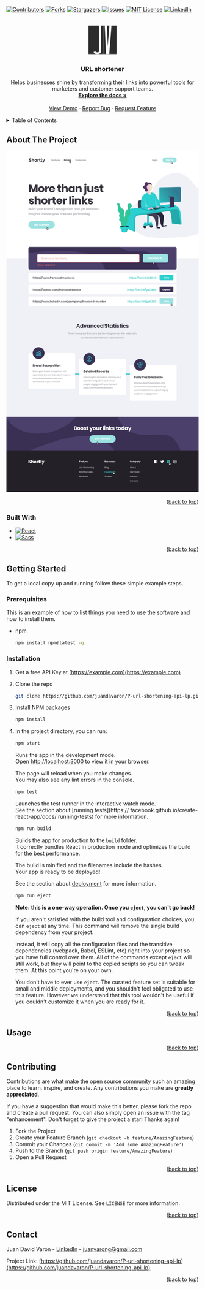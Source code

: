 <div id="top"></div>

[![Contributors][contributors-shield]][contributors-url]
[![Forks][forks-shield]][forks-url]
[![Stargazers][stars-shield]][stars-url]
[![Issues][issues-shield]][issues-url]
[![MIT License][license-shield]][license-url]
[![LinkedIn][linkedin-shield]][linkedin-url]



<!-- PROJECT LOGO -->
<br />
<div align="center">
  <a href="https://github.com/juandavaron/P-url-shortening-api-lp">
    <img src="./public/logo192.png" alt="Logo" width="80" height="80">
  </a>

<h3 align="center">URL shortener</h3>

  <p align="center">
    Helps businesses shine by transforming their links into powerful tools for marketers and customer support teams.
    <br />
    <a href="https://github.com/juandavaron/P-url-shortening-api-lp"><strong>Explore the docs »</strong></a>
    <br />
    <br />
    <a href="https://juandavaron.github.io/P-url-shortening-api-lp/">View Demo</a>
    ·
    <a href="https://github.com/juandavaron/P-url-shortening-api-lp/issues">Report Bug</a>
    ·
    <a href="https://github.com/juandavaron/P-url-shortening-api-lp/issues">Request Feature</a>
  </p>
</div>



<!-- TABLE OF CONTENTS -->
<details>
  <summary>Table of Contents</summary>
  <ol>
    <li>
      <a href="#about-the-project">About The Project</a>
      <ul>
        <li><a href="#built-with">Built With</a></li>
      </ul>
    </li>
    <li>
      <a href="#getting-started">Getting Started</a>
      <ul>
        <li><a href="#prerequisites">Prerequisites</a></li>
        <li><a href="#installation">Installation</a></li>
      </ul>
    </li>
    <li><a href="#usage">Usage</a></li>
    <li><a href="#contributing">Contributing</a></li>
    <li><a href="#license">License</a></li>
    <li><a href="#contact">Contact</a></li>
  </ol>
</details>



<!-- ABOUT THE PROJECT -->
## About The Project

[![Product Name Screen Shot][product-screenshot]](https://juandavaron.github.io/P-url-shortening-api-lp/)

<p align="right">(<a href="#top">back to top</a>)</p>



### Built With

* [![React][React.js]][React-url]
* [![Sass][Sass]][Sass-url]


<p align="right">(<a href="#top">back to top</a>)</p>



<!-- GETTING STARTED -->
## Getting Started

To get a local copy up and running follow these simple example steps.

### Prerequisites

This is an example of how to list things you need to use the software and how to install them.
* npm
  ```sh
  npm install npm@latest -g
  ```

### Installation

1. Get a free API Key at [https://example.com](https://example.com)
2. Clone the repo
   ```sh
   git clone https://github.com/juandavaron/P-url-shortening-api-lp.git
   ```
3. Install NPM packages
   ```sh
   npm install
   ```
4. In the project directory, you can run:
    ```sh
    npm start
    ```

    Runs the app in the development mode.\
    Open [http://localhost:3000](http://localhost:3000) to view it in your browser.

    The page will reload when you make changes.\
    You may also see any lint errors in the console.
    ```sh
    npm test
    ```

    Launches the test runner in the interactive watch     mode.\
    See the section about [running tests](https://    facebook.github.io/create-react-app/docs/   running-tests) for more information.
    ```sh
    npm run build
    ```

    Builds the app for production to the `build` folder.\
    It correctly bundles React in production mode and optimizes the build for the best performance.

    The build is minified and the filenames include the hashes.\
    Your app is ready to be deployed!

    See the section about [deployment](https://facebook.github.io/create-react-app/docs/deployment) for more information.
    ```sh
    npm run eject
    ```

    **Note: this is a one-way operation. Once you `eject`, you can't go back!**

    If you aren't satisfied with the build tool and configuration choices, you can `eject` at any time. This command will remove the single build dependency from your project.

    Instead, it will copy all the configuration files and the transitive dependencies (webpack, Babel, ESLint, etc) right into your project so you have full control over them. All of the commands except `eject` will still work, but they will point to the copied scripts so you can tweak them. At this point you're on your own.

    You don't have to ever use `eject`. The curated feature set is suitable for small and middle deployments, and you shouldn't feel obligated to use this feature. However we understand that this tool wouldn't be useful if you couldn't customize it when you are ready for it.


<p align="right">(<a href="#top">back to top</a>)</p>


<!-- USAGE EXAMPLES -->
## Usage


<p align="right">(<a href="#top">back to top</a>)</p>


<!-- CONTRIBUTING -->
## Contributing

Contributions are what make the open source community such an amazing place to learn, inspire, and create. Any contributions you make are **greatly appreciated**.

If you have a suggestion that would make this better, please fork the repo and create a pull request. You can also simply open an issue with the tag "enhancement".
Don't forget to give the project a star! Thanks again!

1. Fork the Project
2. Create your Feature Branch (`git checkout -b feature/AmazingFeature`)
3. Commit your Changes (`git commit -m 'Add some AmazingFeature'`)
4. Push to the Branch (`git push origin feature/AmazingFeature`)
5. Open a Pull Request

<p align="right">(<a href="#top">back to top</a>)</p>



<!-- LICENSE -->
## License

Distributed under the MIT License. See `LICENSE` for more information.

<p align="right">(<a href="#top">back to top</a>)</p>



<!-- CONTACT -->
## Contact

Juan David Varón - [LinkedIn](https://www.linkedin.com/in/juanvarong/) - juanvarong@gmail.com

Project Link: [https://github.com/juandavaron/P-url-shortening-api-lp](https://github.com/juandavaron/P-url-shortening-api-lp)

<p align="right">(<a href="#top">back to top</a>)</p>



<!-- MARKDOWN LINKS & IMAGES -->
[contributors-shield]: https://img.shields.io/github/contributors/juandavaron/P-url-shortening-api-lp.svg?style=for-the-badge
[contributors-url]: https://github.com/juandavaron/P-url-shortening-api-lp/graphs/contributors

[forks-shield]: https://img.shields.io/github/forks/juandavaron/P-url-shortening-api-lp.svg?style=for-the-badge
[forks-url]: https://github.com/juandavaron/P-url-shortening-api-lp/network/members

[stars-shield]: https://img.shields.io/github/stars/juandavaron/P-url-shortening-api-lp.svg?style=for-the-badge
[stars-url]: https://github.com/juandavaron/P-url-shortening-api-lp/stargazers

[issues-shield]: https://img.shields.io/github/issues/juandavaron/P-url-shortening-api-lp.svg?style=for-the-badge
[issues-url]: https://github.com/juandavaron/P-url-shortening-api-lp/issues

[license-shield]: https://img.shields.io/github/license/juandavaron/P-url-shortening-api-lp.svg?style=for-the-badge
[license-url]: https://github.com/juandavaron/P-url-shortening-api-lp/blob/master/LICENSE

[linkedin-shield]: https://img.shields.io/badge/-LinkedIn-black.svg?style=for-the-badge&logo=linkedin&colorB=555
[linkedin-url]: https://www.linkedin.com/in/juanvarong/

[product-screenshot]: /public/images/screenshot.jpg

[React.js]: https://img.shields.io/badge/React-20232A?style=for-the-badge&logo=react&logoColor=61DAFB
[React-url]: https://reactjs.org/

[Sass]: https://img.shields.io/badge/Sass-cc6699?style=for-the-badge&logo=sass&logoColor=white
[Sass-url]: https://sass-lang.com/
